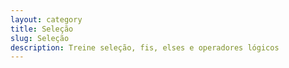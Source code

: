 ```yaml
---
layout: category
title: Seleção
slug: Seleção
description: Treine seleção, fis, elses e operadores lógicos
---
```

